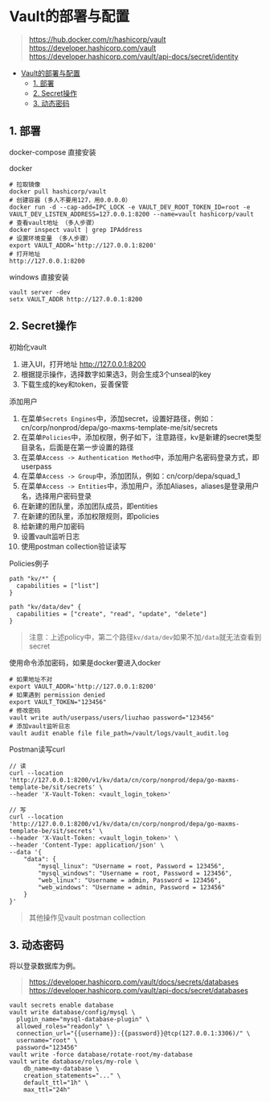 # Vault的部署与配置

> https://hub.docker.com/r/hashicorp/vault
> https://developer.hashicorp.com/vault
> https://developer.hashicorp.com/vault/api-docs/secret/identity

<!-- TOC -->
* [Vault的部署与配置](#vault)
  * [1. 部署](#1-)
  * [2. Secret操作](#2-secret)
  * [3. 动态密码](#3-)
<!-- TOC -->

## 1. 部署

docker-compose 直接安装<br>

docker
```shell
# 拉取镜像
docker pull hashicorp/vault
# 创建容器 (多人不要用127，用0.0.0.0）
docker run -d --cap-add=IPC_LOCK -e VAULT_DEV_ROOT_TOKEN_ID=root -e VAULT_DEV_LISTEN_ADDRESS=127.0.0.1:8200 --name=vault hashicorp/vault
# 查看vault地址 （多人步骤）
docker inspect vault | grep IPAddress
# 设置环境变量 （多人步骤）
export VAULT_ADDR='http://127.0.0.1:8200'
# 打开地址
http://127.0.0.1:8200
```

windows 直接安装
```shell
vault server -dev
setx VAULT_ADDR http://127.0.0.1:8200
```

## 2. Secret操作

初始化vault
1. 进入UI，打开地址 http://127.0.0.1:8200
2. 根据提示操作，选择数字如果选3，则会生成3个unseal的key
3. 下载生成的key和token，妥善保管

添加用户
1. 在菜单`Secrets Engines`中，添加secret，设置好路径，例如：cn/corp/nonprod/depa/go-maxms-template-me/sit/secrets
2. 在菜单`Policies`中，添加权限，例子如下，注意路径，kv是新建的secret类型目录名，后面是在第一步设置的路径
3. 在菜单`Access -> Authentication Method`中，添加用户名密码登录方式，即userpass
4. 在菜单`Access -> Group`中，添加团队，例如：cn/corp/depa/squad_1
5. 在菜单`Access -> Entities`中，添加用户，添加Aliases，aliases是登录用户名，选择用户密码登录
6. 在新建的团队里，添加团队成员，即entities
7. 在新建的团队里，添加权限规则，即policies
8. 给新建的用户加密码
9. 设置vault监听日志
10. 使用postman collection验证读写

Policies例子
```hcl format
path "kv/*" {
  capabilities = ["list"]
}

path "kv/data/dev" {
  capabilities = ["create", "read", "update", "delete"]
}
```
> 注意：上述policy中，第二个路径`kv/data/dev`如果不加`/data`就无法查看到secret

使用命令添加密码，如果是docker要进入docker
```shell
# 如果地址不对
export VAULT_ADDR='http://127.0.0.1:8200'
# 如果遇到 permission denied
export VAULT_TOKEN="123456"
# 修改密码
vault write auth/userpass/users/liuzhao password="123456"
# 添加vault监听日志
vault audit enable file file_path=/vault/logs/vault_audit.log
```

Postman读写curl
```curl
// 读
curl --location 'http://127.0.0.1:8200/v1/kv/data/cn/corp/nonprod/depa/go-maxms-template-be/sit/secrets' \
--header 'X-Vault-Token: <vault_login_token>'
```
```curl
// 写
curl --location 'http://127.0.0.1:8200/v1/kv/data/cn/corp/nonprod/depa/go-maxms-template-be/sit/secrets' \
--header 'X-Vault-Token: <vault_login_token>' \
--header 'Content-Type: application/json' \
--data '{
    "data": {
        "mysql_linux": "Username = root, Password = 123456",
        "mysql_windows": "Username = root, Password = 123456",
        "web_linux": "Username = admin, Password = 123456",
        "web_windows": "Username = admin, Password = 123456"
    }
}'
```

> 其他操作见vault postman collection

## 3. 动态密码

将以登录数据库为例。

> https://developer.hashicorp.com/vault/docs/secrets/databases
> https://developer.hashicorp.com/vault/api-docs/secret/databases


```shell
vault secrets enable database
vault write database/config/mysql \
  plugin_name="mysql-database-plugin" \
  allowed_roles="readonly" \
  connection_url="{{username}}:{{password}}@tcp(127.0.0.1:3306)/" \
  username="root" \
  password="123456"
vault write -force database/rotate-root/my-database
vault write database/roles/my-role \
    db_name=my-database \
    creation_statements="..." \
    default_ttl="1h" \
    max_ttl="24h"
```